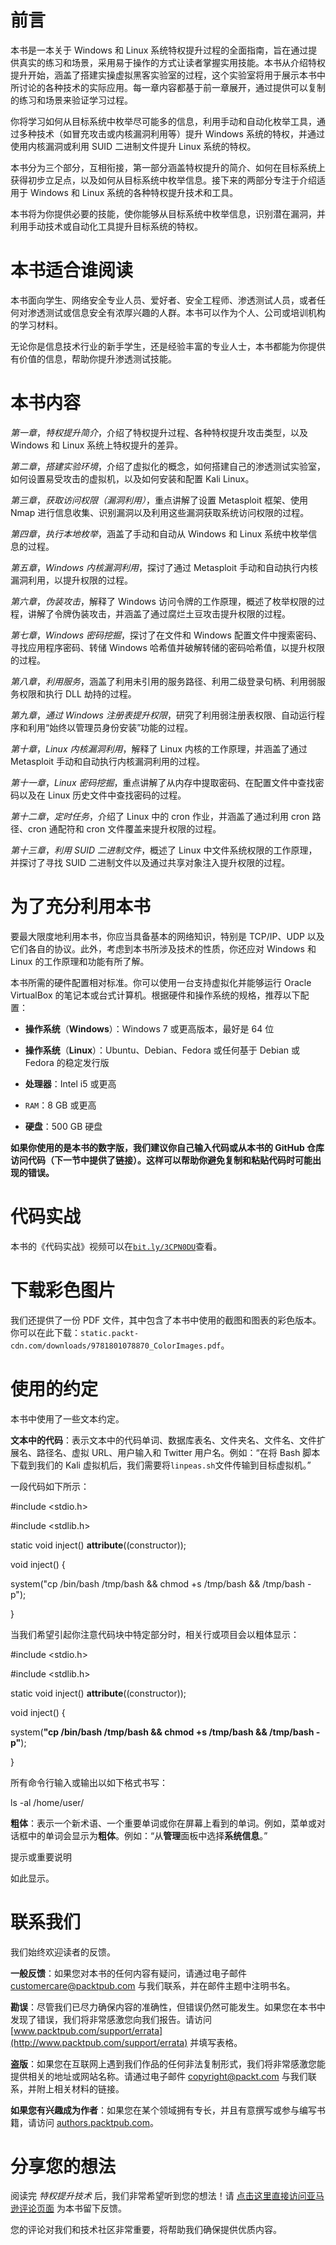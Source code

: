 # 前言

本书是一本关于 Windows 和 Linux 系统特权提升过程的全面指南，旨在通过提供真实的练习和场景，采用易于操作的方式让读者掌握实用技能。本书从介绍特权提升开始，涵盖了搭建实操虚拟黑客实验室的过程，这个实验室将用于展示本书中所讨论的各种技术的实际应用。每一章内容都基于前一章展开，通过提供可以复制的练习和场景来验证学习过程。

你将学习如何从目标系统中枚举尽可能多的信息，利用手动和自动化枚举工具，通过多种技术（如冒充攻击或内核漏洞利用等）提升 Windows 系统的特权，并通过使用内核漏洞或利用 SUID 二进制文件提升 Linux 系统的特权。

本书分为三个部分，互相衔接，第一部分涵盖特权提升的简介、如何在目标系统上获得初步立足点，以及如何从目标系统中枚举信息。接下来的两部分专注于介绍适用于 Windows 和 Linux 系统的各种特权提升技术和工具。

本书将为你提供必要的技能，使你能够从目标系统中枚举信息，识别潜在漏洞，并利用手动技术或自动化工具提升目标系统的特权。

# 本书适合谁阅读

本书面向学生、网络安全专业人员、爱好者、安全工程师、渗透测试人员，或者任何对渗透测试或信息安全有浓厚兴趣的人群。本书可以作为个人、公司或培训机构的学习材料。

无论你是信息技术行业的新手学生，还是经验丰富的专业人士，本书都能为你提供有价值的信息，帮助你提升渗透测试技能。

# 本书内容

*第一章*，*特权提升简介*，介绍了特权提升过程、各种特权提升攻击类型，以及 Windows 和 Linux 系统上特权提升的差异。

*第二章*，*搭建实验环境*，介绍了虚拟化的概念，如何搭建自己的渗透测试实验室，如何设置易受攻击的虚拟机，以及如何安装和配置 Kali Linux。

*第三章*，*获取访问权限（漏洞利用）*，重点讲解了设置 Metasploit 框架、使用 Nmap 进行信息收集、识别漏洞以及利用这些漏洞获取系统访问权限的过程。

*第四章*，*执行本地枚举*，涵盖了手动和自动从 Windows 和 Linux 系统中枚举信息的过程。

*第五章*，*Windows 内核漏洞利用*，探讨了通过 Metasploit 手动和自动执行内核漏洞利用，以提升权限的过程。

*第六章*，*伪装攻击*，解释了 Windows 访问令牌的工作原理，概述了枚举权限的过程，讲解了令牌伪装攻击，并涵盖了通过腐烂土豆攻击提升权限的过程。

*第七章*，*Windows 密码挖掘*，探讨了在文件和 Windows 配置文件中搜索密码、寻找应用程序密码、转储 Windows 哈希值并破解转储的密码哈希值，以提升权限的过程。

*第八章*，*利用服务*，涵盖了利用未引用的服务路径、利用二级登录句柄、利用弱服务权限和执行 DLL 劫持的过程。

*第九章*，*通过 Windows 注册表提升权限*，研究了利用弱注册表权限、自动运行程序和利用“始终以管理员身份安装”功能的过程。

*第十章*，*Linux 内核漏洞利用*，解释了 Linux 内核的工作原理，并涵盖了通过 Metasploit 手动和自动执行内核漏洞利用的过程。

*第十一章*，*Linux 密码挖掘*，重点讲解了从内存中提取密码、在配置文件中查找密码以及在 Linux 历史文件中查找密码的过程。

*第十二章*，*定时任务*，介绍了 Linux 中的 cron 作业，并涵盖了通过利用 cron 路径、cron 通配符和 cron 文件覆盖来提升权限的过程。

*第十三章*，*利用 SUID 二进制文件*，概述了 Linux 中文件系统权限的工作原理，并探讨了寻找 SUID 二进制文件以及通过共享对象注入提升权限的过程。

# 为了充分利用本书

要最大限度地利用本书，你应当具备基本的网络知识，特别是 TCP/IP、UDP 以及它们各自的协议。此外，考虑到本书所涉及技术的性质，你还应对 Windows 和 Linux 的工作原理和功能有所了解。

本书所需的硬件配置相对标准。你可以使用一台支持虚拟化并能够运行 Oracle VirtualBox 的笔记本或台式计算机。根据硬件和操作系统的规格，推荐以下配置：

+   **操作系统**（**Windows**）：Windows 7 或更高版本，最好是 64 位

+   **操作系统**（**Linux**）：Ubuntu、Debian、Fedora 或任何基于 Debian 或 Fedora 的稳定发行版

+   **处理器**：Intel i5 或更高

+   `RAM`：8 GB 或更高

+   **硬盘**：500 GB 硬盘

**如果你使用的是本书的数字版，我们建议你自己输入代码或从本书的 GitHub 仓库访问代码（下一节中提供了链接）。这样可以帮助你避免复制和粘贴代码时可能出现的错误。**

# 代码实战

本书的《代码实战》视频可以在[`bit.ly/3CPN0DU`](https://bit.ly/3CPN0DU)查看。

# 下载彩色图片

我们还提供了一份 PDF 文件，其中包含了本书中使用的截图和图表的彩色版本。你可以在此下载：`static.packt-cdn.com/downloads/9781801078870_ColorImages.pdf`。

# 使用的约定

本书中使用了一些文本约定。

**文本中的代码**：表示文本中的代码单词、数据库表名、文件夹名、文件名、文件扩展名、路径名、虚拟 URL、用户输入和 Twitter 用户名。例如：“在将 Bash 脚本下载到我们的 Kali 虚拟机后，我们需要将`linpeas.sh`文件传输到目标虚拟机。”

一段代码如下所示：

#include <stdio.h>

#include <stdlib.h>

static void inject() __attribute__((constructor));

void inject() {

system("cp /bin/bash /tmp/bash && chmod +s /tmp/bash && /tmp/bash -p");

}

当我们希望引起你注意代码块中特定部分时，相关行或项目会以粗体显示：

#include <stdio.h>

#include <stdlib.h>

static void inject() __attribute__((constructor));

void inject() {

system(**"cp /bin/bash /tmp/bash && chmod +s /tmp/bash && /tmp/bash -p"**);

}

所有命令行输入或输出以如下格式书写：

ls -al /home/user/

**粗体**：表示一个新术语、一个重要单词或你在屏幕上看到的单词。例如，菜单或对话框中的单词会显示为**粗体**。例如：“从**管理**面板中选择**系统信息**。”

提示或重要说明

如此显示。

# 联系我们

我们始终欢迎读者的反馈。

**一般反馈**：如果您对本书的任何内容有疑问，请通过电子邮件 customercare@packtpub.com 与我们联系，并在邮件主题中注明书名。

**勘误**：尽管我们已尽力确保内容的准确性，但错误仍然可能发生。如果您在本书中发现了错误，我们将非常感激您向我们报告。请访问 [www.packtpub.com/support/errata](http://www.packtpub.com/support/errata) 并填写表格。

**盗版**：如果您在互联网上遇到我们作品的任何非法复制形式，我们将非常感激您能提供相关的地址或网站名称。请通过电子邮件 copyright@packt.com 与我们联系，并附上相关材料的链接。

**如果您有兴趣成为作者**：如果您在某个领域拥有专长，并且有意撰写或参与编写书籍，请访问 [authors.packtpub.com](http://authors.packtpub.com)。

# 分享您的想法

阅读完 *特权提升技术* 后，我们非常希望听到您的想法！请 [点击这里直接访问亚马逊评论页面](https://packt.link/r/1801078874) 为本书留下反馈。

您的评论对我们和技术社区非常重要，将帮助我们确保提供优质内容。
